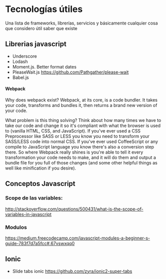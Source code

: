# Tecnologías útiles 
Una lista de frameworks, librerías, servicios y básicamente cualquier cosa que considero útil saber que existe

## Librerias javascript
- Underscore
- Lodash
- Moment.js. Better format dates
- PleaseWait.js https://github.com/Pathgather/please-wait
- Babel.js

#### Webpack
Why does webpack exist? Webpack, at its core, is a code bundler. It takes your code, transforms and bundles it, then returns a brand new version of your code.

What problem is this thing solving? Think about how many times we have to take our code and change it so it's compliant with what the browser is used to (vanilla HTML, CSS, and JavaScript). If you've ever used a CSS Preprocessor like SASS or LESS you know you need to transform your SASS/LESS code into normal CSS. If you've ever used CoffeeScript or any compile to JavaScript language you know there's also a conversion step there. So where Webpack really shines is you're able to tell it every transformation your code needs to make, and it will do them and output a bundle file for you full of those changes (and some other helpful things as well like minification if you desire).

## Conceptos Javascript

### Scope de las variables:
http://stackoverflow.com/questions/500431/what-is-the-scope-of-variables-in-javascript

### Modulos
https://medium.freecodecamp.com/javascript-modules-a-beginner-s-guide-783f7d7a5fcc#.67vswxqq0

## Ionic
- Slide tabs ionic https://github.com/zyra/ionic2-super-tabs
